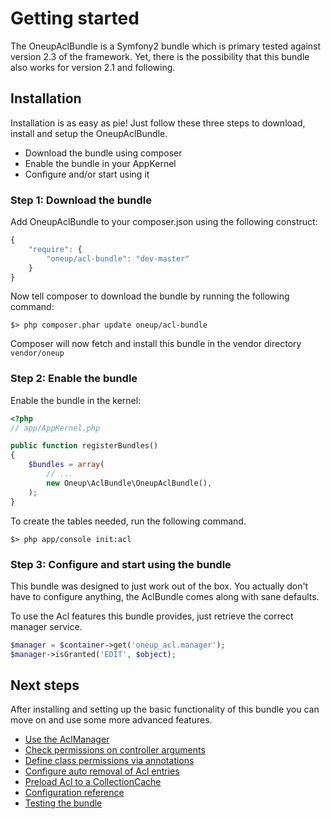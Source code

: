 # Getting started

The OneupAclBundle is a Symfony2 bundle which is primary tested against version 2.3 of the framework. Yet, there is the
possibility that this bundle also works for version 2.1 and following.

## Installation

Installation is as easy as pie! Just follow these three steps to download, install and setup the OneupAclBundle.

* Download the bundle using composer
* Enable the bundle in your AppKernel
* Configure and/or start using it

### Step 1: Download the bundle

Add OneupAclBundle to your composer.json using the following construct:

```js
{
    "require": {
        "oneup/acl-bundle": "dev-master"
    }
}
```

Now tell composer to download the bundle by running the following command:

    $> php composer.phar update oneup/acl-bundle

Composer will now fetch and install this bundle in the vendor directory ```vendor/oneup```

### Step 2: Enable the bundle

Enable the bundle in the kernel:

``` php
<?php
// app/AppKernel.php

public function registerBundles()
{
    $bundles = array(
        // ...
        new Oneup\AclBundle\OneupAclBundle(),
    );
}
```

To create the tables needed, run the following command.

```
$> php app/console init:acl
```

### Step 3: Configure and start using the bundle

This bundle was designed to just work out of the box. You actually don't have to configure anything, the AclBundle comes
along with sane defaults.

To use the Acl features this bundle provides, just retrieve the correct manager service.

```php
$manager = $container->get('oneup_acl.manager');
$manager->isGranted('EDIT', $object);
```

## Next steps

After installing and setting up the basic functionality of this bundle you can move on and use some more advanced
features.

* [Use the AclManager](manager.md)
* [Check permissions on controller arguments](controller.md)
* [Define class permissions via annotations](annotation.md)
* [Configure auto removal of Acl entries](removal.md)
* [Preload Acl to a CollectionCache](cache.md)
* [Configuration reference](configuration_reference.md)
* [Testing the bundle](testing.md)
